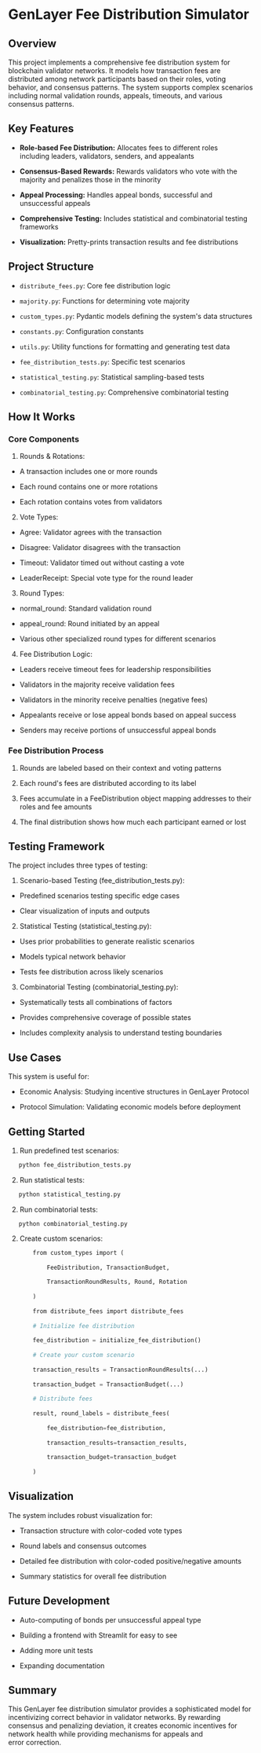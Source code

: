 # GenLayer Fee Distribution Simulator

## Overview

This project implements a comprehensive fee distribution system for blockchain validator networks. It models how transaction fees are distributed among network participants based on their roles, voting behavior, and consensus patterns. The system supports complex scenarios including normal validation rounds, appeals, timeouts, and various consensus patterns.

## Key Features

- **Role-based Fee Distribution:** Allocates fees to different roles including leaders, validators, senders, and appealants

- **Consensus-Based Rewards:** Rewards validators who vote with the majority and penalizes those in the minority

- **Appeal Processing:** Handles appeal bonds, successful and unsuccessful appeals

- **Comprehensive Testing:** Includes statistical and combinatorial testing frameworks

- **Visualization:** Pretty-prints transaction results and fee distributions

## Project Structure

- `distribute_fees.py`: Core fee distribution logic

- `majority.py`: Functions for determining vote majority

- `custom_types.py`: Pydantic models defining the system's data structures

- `constants.py`: Configuration constants

- `utils.py`: Utility functions for formatting and generating test data

- `fee_distribution_tests.py`: Specific test scenarios

- `statistical_testing.py`: Statistical sampling-based tests

- `combinatorial_testing.py`: Comprehensive combinatorial testing

## How It Works

### Core Components

1. Rounds & Rotations:

- A transaction includes one or more rounds

- Each round contains one or more rotations

- Each rotation contains votes from validators

2. Vote Types:

- Agree: Validator agrees with the transaction

- Disagree: Validator disagrees with the transaction

- Timeout: Validator timed out without casting a vote

- LeaderReceipt: Special vote type for the round leader

3. Round Types:

- normal_round: Standard validation round

- appeal_round: Round initiated by an appeal

- Various other specialized round types for different scenarios

4. Fee Distribution Logic:

- Leaders receive timeout fees for leadership responsibilities

- Validators in the majority receive validation fees

- Validators in the minority receive penalties (negative fees)

- Appealants receive or lose appeal bonds based on appeal success

- Senders may receive portions of unsuccessful appeal bonds

### Fee Distribution Process

1. Rounds are labeled based on their context and voting patterns

2. Each round's fees are distributed according to its label

3. Fees accumulate in a FeeDistribution object mapping addresses to their roles and fee amounts

4. The final distribution shows how much each participant earned or lost

## Testing Framework

The project includes three types of testing:

1. Scenario-based Testing (fee_distribution_tests.py):

- Predefined scenarios testing specific edge cases

- Clear visualization of inputs and outputs

2. Statistical Testing (statistical_testing.py):

- Uses prior probabilities to generate realistic scenarios

- Models typical network behavior

- Tests fee distribution across likely scenarios

3. Combinatorial Testing (combinatorial_testing.py):

- Systematically tests all combinations of factors

- Provides comprehensive coverage of possible states

- Includes complexity analysis to understand testing boundaries

## Use Cases

This system is useful for:

- Economic Analysis: Studying incentive structures in GenLayer Protocol

- Protocol Simulation: Validating economic models before deployment

## Getting Started

1. Run predefined test scenarios:
    
```bash
   python fee_distribution_tests.py
``` 

2. Run statistical tests:
    
```bash    
   python statistical_testing.py
```    

2. Run combinatorial tests:
```    
   python combinatorial_testing.py
``` 

2. Create custom scenarios:
    
```python
       from custom_types import (
    
           FeeDistribution, TransactionBudget, 
    
           TransactionRoundResults, Round, Rotation
    
       )
    
       from distribute_fees import distribute_fees
    
       # Initialize fee distribution
    
       fee_distribution = initialize_fee_distribution()
    
       # Create your custom scenario
    
       transaction_results = TransactionRoundResults(...)
    
       transaction_budget = TransactionBudget(...)
    
       # Distribute fees
    
       result, round_labels = distribute_fees(
    
           fee_distribution=fee_distribution,
    
           transaction_results=transaction_results,
    
           transaction_budget=transaction_budget
    
       )
```    

## Visualization

The system includes robust visualization for:

- Transaction structure with color-coded vote types

- Round labels and consensus outcomes

- Detailed fee distribution with color-coded positive/negative amounts

- Summary statistics for overall fee distribution

## Future Development

- Auto-computing of bonds per unsuccessful appeal type

- Building a frontend with Streamlit for easy to see

- Adding more unit tests

- Expanding documentation

## Summary

This GenLayer fee distribution simulator provides a sophisticated model for incentivizing correct behavior in validator networks. By rewarding consensus and penalizing deviation, it creates economic incentives for network health while providing mechanisms for appeals and error correction.
